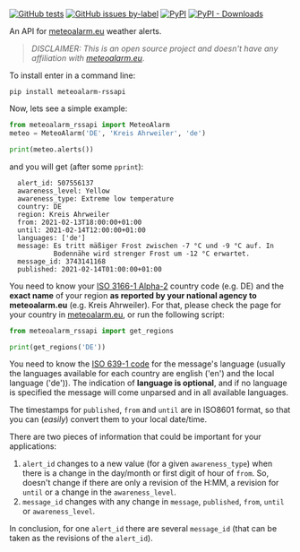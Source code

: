 [![GitHub tests](https://github.com/xlcnd/meteoalarm-rssapi/workflows/tests/badge.svg)][2]
[![GitHub issues by-label](https://img.shields.io/github/issues/xlcnd/meteoalarm-rssapi/bug?label=bugs)][3]
[![PyPI](https://img.shields.io/pypi/v/meteoalarm-rssapi)][1]
[![PyPI - Downloads](https://img.shields.io/pypi/dm/meteoalarm-rssapi)][1]

An API for [meteoalarm.eu](https://www.meteoalarm.eu/) weather alerts.


> *DISCLAIMER: This is an open source project and doesn't have any affiliation with [meteoalarm.eu](https://www.meteoalarm.eu/)*.


To install enter in a command line:

```
pip install meteoalarm-rssapi
```

Now, lets see a simple example:

```python
from meteoalarm_rssapi import MeteoAlarm
meteo = MeteoAlarm('DE', 'Kreis Ahrweiler', 'de')

print(meteo.alerts())
```


and you will get (after some `pprint`):

```
  alert_id: 507556137
  awareness_level: Yellow
  awareness_type: Extreme low temperature
  country: DE
  region: Kreis Ahrweiler
  from: 2021-02-13T18:00:00+01:00
  until: 2021-02-14T12:00:00+01:00
  languages: ['de']
  message: Es tritt mäßiger Frost zwischen -7 °C und -9 °C auf. In
           Bodennähe wird strenger Frost um -12 °C erwartet.
  message_id: 3743141168
  published: 2021-02-14T01:00:00+01:00
```


You need to know your [ISO 3166-1 Alpha-2][5] country code (e.g. DE) and the **exact name** of your region
**as reported by your national agency to meteoalarm.eu** (e.g. Kreis Ahrweiler). For that,
please check the page for your country in [meteoalarm.eu](https://www.meteoalarm.eu/),
or run the following script:

```python
from meteoalarm_rssapi import get_regions

print(get_regions('DE'))
```
You need to know the [ISO 639-1 code][4] for the message's language (usually the languages available for each country are english ('en') and the local language ('de')). The indication of **language is optional**, and if no language is specified the message will come unparsed and in all available languages.

The timestamps for `published`, `from` and `until` are in ISO8601 format, so that you can
(*easily*) convert them to your local date/time.


There are two pieces of information that could be important for your applications:

1. `alert_id` changes to a new value (for a given `awareness_type`) when there is a change in the
   day/month or first digit of hour of `from`. So, doesn't change if there are only a revision of the H:MM, a revision
   for `until` or a change in the `awareness_level`.
2. `message_id` changes with any change in `message`, `published`, `from`, `until` or `awareness_level`.

In conclusion, for one `alert_id` there are several `message_id`
(that can be taken as the revisions of the `alert_id`).


[1]: https://pypi.org/project/meteoalarm-rssapi/
[2]: https://github.com/xlcnd/meteoalarm-rssapi/actions
[3]: https://github.com/xlcnd/meteoalarm-rssapi/issues?q=is%3Aissue+is%3Aopen+is%3Abug
[4]: https://en.wikipedia.org/wiki/List_of_ISO_639-1_codes
[5]: https://en.wikipedia.org/wiki/ISO_3166-1_alpha-2

